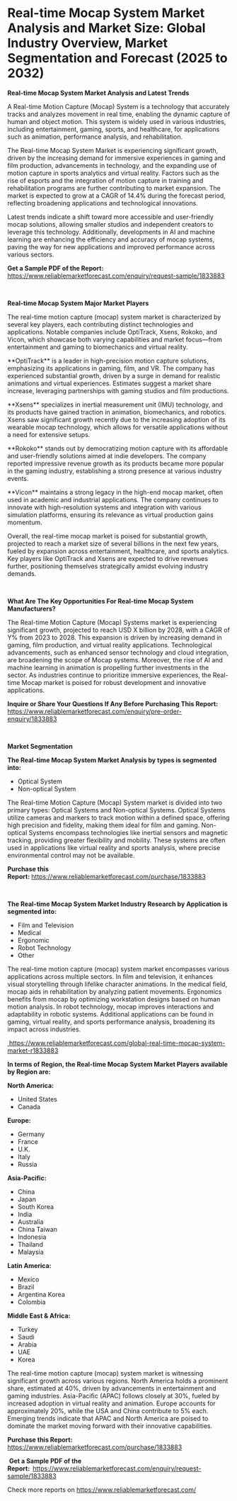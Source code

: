 <p><h1>Real-time Mocap System Market Analysis and Market Size: Global Industry Overview, Market Segmentation and Forecast (2025 to 2032)</h1></p><p><strong>Real-time Mocap System Market Analysis and Latest Trends</strong></p>
<p><p>A Real-time Motion Capture (Mocap) System is a technology that accurately tracks and analyzes movement in real time, enabling the dynamic capture of human and object motion. This system is widely used in various industries, including entertainment, gaming, sports, and healthcare, for applications such as animation, performance analysis, and rehabilitation.</p><p>The Real-time Mocap System Market is experiencing significant growth, driven by the increasing demand for immersive experiences in gaming and film production, advancements in technology, and the expanding use of motion capture in sports analytics and virtual reality. Factors such as the rise of esports and the integration of motion capture in training and rehabilitation programs are further contributing to market expansion. The market is expected to grow at a CAGR of 14.4% during the forecast period, reflecting broadening applications and technological innovations.</p><p>Latest trends indicate a shift toward more accessible and user-friendly mocap solutions, allowing smaller studios and independent creators to leverage this technology. Additionally, developments in AI and machine learning are enhancing the efficiency and accuracy of mocap systems, paving the way for new applications and improved performance across various sectors.</p></p>
<p><strong>Get a Sample PDF of the Report:&nbsp;</strong> <a href="https://www.reliablemarketforecast.com/enquiry/request-sample/1833883?utm_campaign=2731&utm_medium=2&utm_source=Github&utm_content=ia&utm_term=26032025&utm_id=real-time-mocap-system">https://www.reliablemarketforecast.com/enquiry/request-sample/1833883</a></p>
<p>&nbsp;</p>
<p><strong>Real-time Mocap System Major Market Players</strong></p>
<p><p>The real-time motion capture (mocap) system market is characterized by several key players, each contributing distinct technologies and applications. Notable companies include OptiTrack, Xsens, Rokoko, and Vicon, which showcase both varying capabilities and market focus—from entertainment and gaming to biomechanics and virtual reality.</p><p>**OptiTrack** is a leader in high-precision motion capture solutions, emphasizing its applications in gaming, film, and VR. The company has experienced substantial growth, driven by a surge in demand for realistic animations and virtual experiences. Estimates suggest a market share increase, leveraging partnerships with gaming studios and film productions.</p><p>**Xsens** specializes in inertial measurement unit (IMU) technology, and its products have gained traction in animation, biomechanics, and robotics. Xsens saw significant growth recently due to the increasing adoption of its wearable mocap technology, which allows for versatile applications without a need for extensive setups.</p><p>**Rokoko** stands out by democratizing motion capture with its affordable and user-friendly solutions aimed at indie developers. The company reported impressive revenue growth as its products became more popular in the gaming industry, establishing a strong presence at various industry events.</p><p>**Vicon** maintains a strong legacy in the high-end mocap market, often used in academic and industrial applications. The company continues to innovate with high-resolution systems and integration with various simulation platforms, ensuring its relevance as virtual production gains momentum.</p><p>Overall, the real-time mocap market is poised for substantial growth, projected to reach a market size of several billions in the next few years, fueled by expansion across entertainment, healthcare, and sports analytics. Key players like OptiTrack and Xsens are expected to drive revenues further, positioning themselves strategically amidst evolving industry demands.</p></p>
<p>&nbsp;</p>
<p><strong>What Are The Key Opportunities For Real-time Mocap System Manufacturers?</strong></p>
<p><p>The Real-time Motion Capture (Mocap) Systems market is experiencing significant growth, projected to reach USD X billion by 2028, with a CAGR of Y% from 2023 to 2028. This expansion is driven by increasing demand in gaming, film production, and virtual reality applications. Technological advancements, such as enhanced sensor technology and cloud integration, are broadening the scope of Mocap systems. Moreover, the rise of AI and machine learning in animation is propelling further investments in the sector. As industries continue to prioritize immersive experiences, the Real-time Mocap market is poised for robust development and innovative applications.</p></p>
<p><strong>Inquire or Share Your Questions If Any Before Purchasing This Report:</strong> <a href="https://www.reliablemarketforecast.com/enquiry/pre-order-enquiry/1833883?utm_campaign=2731&utm_medium=2&utm_source=Github&utm_content=ia&utm_term=26032025&utm_id=real-time-mocap-system">https://www.reliablemarketforecast.com/enquiry/pre-order-enquiry/1833883</a></p>
<p>&nbsp;</p>
<p><strong>Market Segmentation</strong></p>
<p><strong>The Real-time Mocap System Market Analysis by types is segmented into:</strong></p>
<p><ul><li>Optical System</li><li>Non-optical System</li></ul></p>
<p><p>The Real-time Motion Capture (Mocap) System market is divided into two primary types: Optical Systems and Non-optical Systems. Optical Systems utilize cameras and markers to track motion within a defined space, offering high precision and fidelity, making them ideal for film and gaming. Non-optical Systems encompass technologies like inertial sensors and magnetic tracking, providing greater flexibility and mobility. These systems are often used in applications like virtual reality and sports analysis, where precise environmental control may not be available.</p></p>
<p><strong>Purchase this Report:&nbsp;</strong><a href="https://www.reliablemarketforecast.com/purchase/1833883?utm_campaign=2731&utm_medium=2&utm_source=Github&utm_content=ia&utm_term=26032025&utm_id=real-time-mocap-system">https://www.reliablemarketforecast.com/purchase/1833883</a></p>
<p>&nbsp;</p>
<p><strong>The Real-time Mocap System Market Industry Research by Application is segmented into:</strong></p>
<p><ul><li>Film and Television</li><li>Medical</li><li>Ergonomic</li><li>Robot Technology</li><li>Other</li></ul></p>
<p><p>The real-time motion capture (mocap) system market encompasses various applications across multiple sectors. In film and television, it enhances visual storytelling through lifelike character animations. In the medical field, mocap aids in rehabilitation by analyzing patient movements. Ergonomics benefits from mocap by optimizing workstation designs based on human motion analysis. In robot technology, mocap improves interactions and adaptability in robotic systems. Additional applications can be found in gaming, virtual reality, and sports performance analysis, broadening its impact across industries.</p></p>
<p><a href="https://www.reliablemarketforecast.com/global-real-time-mocap-system-market-r1833883?utm_campaign=2731&utm_medium=2&utm_source=Github&utm_content=ia&utm_term=26032025&utm_id=real-time-mocap-system">&nbsp;https://www.reliablemarketforecast.com/global-real-time-mocap-system-market-r1833883</a></p>
<p><strong>In terms of Region, the Real-time Mocap System Market Players available by Region are:</strong></p>
<p>
    <p> <strong> North America: </strong>
        <ul>
            <li>United States</li>
            <li>Canada</li>
        </ul>
        </p> 
    <p> <strong> Europe: </strong>
        <ul>
            <li>Germany</li>
            <li>France</li>
            <li>U.K.</li>
            <li>Italy</li>
            <li>Russia</li>
        </ul>
        </p> 
    <p> <strong> Asia-Pacific: </strong>
        <ul>
            <li>China</li>
            <li>Japan</li>
            <li>South Korea</li>
            <li>India</li>
            <li>Australia</li>
            <li>China Taiwan</li>
            <li>Indonesia</li>
            <li>Thailand</li>
            <li>Malaysia</li>
        </ul>
        </p> 
    <p> <strong> Latin America: </strong>
        <ul>
            <li>Mexico</li>
            <li>Brazil</li>
            <li>Argentina Korea</li>
            <li>Colombia</li>
        </ul>
        </p> 
    <p> <strong> Middle East & Africa: </strong>
        <ul>
            <li>Turkey</li>
            <li>Saudi</li>
            <li>Arabia</li>
            <li>UAE</li>
            <li>Korea</li>
        </ul>
    </p>
    </p>
<p><p>The real-time motion capture (mocap) system market is witnessing significant growth across various regions. North America holds a prominent share, estimated at 40%, driven by advancements in entertainment and gaming industries. Asia-Pacific (APAC) follows closely at 30%, fueled by increased adoption in virtual reality and animation. Europe accounts for approximately 20%, while the USA and China contribute to 5% each. Emerging trends indicate that APAC and North America are poised to dominate the market moving forward with their innovative capabilities.</p></p>
<p><strong>Purchase this Report: </strong><a href="https://www.reliablemarketforecast.com/purchase/1833883?utm_campaign=2731&utm_medium=2&utm_source=Github&utm_content=ia&utm_term=26032025&utm_id=real-time-mocap-system">https://www.reliablemarketforecast.com/purchase/1833883</a></p>
<p>&nbsp;<strong>Get a Sample PDF of the Report:&nbsp;&nbsp;</strong><a href="https://www.reliablemarketforecast.com/enquiry/request-sample/1833883?utm_campaign=2731&utm_medium=2&utm_source=Github&utm_content=ia&utm_term=26032025&utm_id=real-time-mocap-system">https://www.reliablemarketforecast.com/enquiry/request-sample/1833883</a></p>
<p><strong></strong></p>
<p>Check more reports on <a href="https://www.reliablemarketforecast.com/?utm_campaign=2731&utm_medium=2&utm_source=Github&utm_content=ia&utm_term=26032025&utm_id=real-time-mocap-system">https://www.reliablemarketforecast.com/</a></p>
